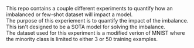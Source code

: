 This repo contains a couple different experiments to quantify how an imbalanced or few-shot dataset will impact a model.  
The purpose of this experiement is to quantify the impact of the imbalance. This isn't designed to be a SOTA model for solving the imbalance.  
The dataset used for this experiment is a modified verion of MNIST where the minority class is limited to either 3 or 50 training examples.  